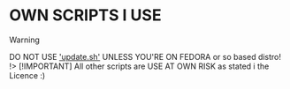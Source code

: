 # OWN SCRIPTS I USE
> [!WARNING]
> DO NOT USE ['update.sh'](scripts/update.sh) UNLESS YOU'RE ON FEDORA or so based distro!
!> [!IMPORTANT]
> All other scripts are USE AT OWN RISK as stated i the Licence :)

